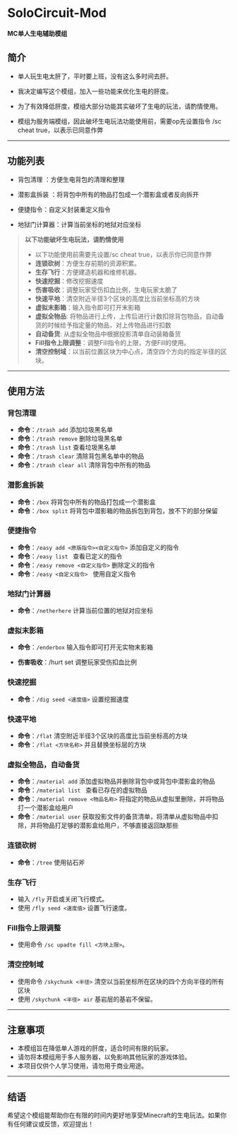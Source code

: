 # SoloCircuit-Mod  
**MC单人生电辅助模组**  

## 简介  
- 单人玩生电太肝了，平时要上班，没有这么多时间去肝。

- 我决定编写这个模组，加入一些功能来优化生电的肝度。  

- 为了有效降低肝度，模组大部分功能其实破坏了生电的玩法，请酌情使用。

- 模组为服务端模组，因此破坏生电玩法功能使用前，需要op先设置指令 /sc cheat true，以表示已同意作弊 

---

## 功能列表  

- 背包清理 ：方便生电背包的清理和整理

- 潜影盒拆装 ：将背包中所有的物品打包成一个潜影盒或者反向拆开
 
- 便捷指令：自定义封装重定义指令
  
- 地狱门计算器：计算当前坐标的地狱对应坐标

> **以下功能破坏生电玩法，请酌情使用**
> - 以下功能使用前需要先设置/sc cheat true，以表示你已同意作弊 
> - **连锁砍树**：方便生存前期的资源积累。
> - **生存飞行**：方便建造机器和维修机器。
> - **快速挖掘**：修改挖掘速度
> - **伤害吸收**：调整玩家受伤扣血比例，生电玩家太脆了
> - **快速平地**：清空附近半径3个区块的高度比当前坐标高的方块
> -  **虚拟末影箱**：输入指令即可打开末影箱
> - **虚拟全物品**: 将物品进行上传，上传后进行计数扣除背包物品，自动备货的时候给予指定量的物品，对上传物品进行扣数
> - **自动备货**: 从虚拟全物品中根据投影清单自动装箱备货
> - **Fill指令上限调整**：调整Fill指令的上限，方便Fill的使用。
> - **清空控制域**：以当前位置区块为中心点，清空四个方向的指定半径的区块。
---

## 使用方法  

### 背包清理  
-  **命令**：`/trash add` 添加垃圾黑名单
-  **命令**：`/trash remove` 删除垃圾黑名单
-  **命令**：`/trash list` 查看垃圾黑名单
-  **命令**：`/trash clear` 清除背包黑名单中的物品
-  **命令**：`/trash clear all` 清除背包中所有的物品

### 潜影盒拆装
-  **命令**：`/box` 将背包中所有的物品打包成一个潜影盒
-  **命令**：`/box split` 将背包中潜影箱的物品拆包到背包，放不下的部分保留

### 便捷指令
-  **命令**：`/easy add <原版指令><自定义指令>` 添加自定义的指令
-  **命令**：`/easy list ` 查看已定义的指令
-  **命令**：`/easy remove <自定义指令>` 删除定义的指令
-  **命令**：`/easy <自定义指令> ` 使用自定义指令
  
### 地狱门计算器
-  **命令**：`/netherhere` 计算当前位置的地狱对应坐标
  
### 虚拟末影箱
-  **命令**：`/enderbox` 输入指令即可打开无实物末影箱

- **伤害吸收**：/hurt set 调整玩家受伤扣血比例

### 快速挖掘
-  **命令**：`/dig seed <速度值>` 设置挖掘速度
  
### 快速平地
-  **命令**：`/flat` 清空附近半径3个区块的高度比当前坐标高的方块
-  **命令**：`/flat <方块名称>` 并且替换坐标层的方块

### 虚拟全物品，自动备货
-  **命令**：`/material add` 添加虚拟物品并删除背包中或背包中潜影盒的物品
-  **命令**：`/material list ` 查看已存在的虚拟物品
-  **命令**：`/material remove <物品名称>` 将指定的物品从虚拟里删除，并将物品打一个潜影盒给用户
-  **命令**：`/material user` 获取投影文件的备货清单，将清单从虚拟物品中扣除，并将物品打足够的潜影盒给用户，不够直接返回缺那些

### 连锁砍树
- **命令**：`/tree` 使用钻石斧

### 生存飞行  
- 输入 `/fly` 开启或关闭飞行模式。  
- 使用 `/fly seed <速度值>` 设置飞行速度。  

### Fill指令上限调整 
- 使用命令 `/sc upadte fill <方块上限>`。  

### 清空控制域  
- 使用命令 `/skychunk <半径>` 清空以当前坐标所在区块的四个方向半径的所有区块
- 使用 `/skychunk <半径> air` 基岩层的基岩不保留。 

---

## 注意事项  
- 本模组旨在降低单人游戏的肝度，适合时间有限的玩家。  
- 请勿将本模组用于多人服务器，以免影响其他玩家的游戏体验。  
- 本项目仅供个人学习使用，请勿用于商业用途。  

---

## 结语  
希望这个模组能帮助你在有限的时间内更好地享受Minecraft的生电玩法。如果你有任何建议或反馈，欢迎提出！  
